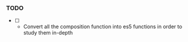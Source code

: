 ### TODO
- [ ] - Convert all the composition function into es5 functions in order to study them in-depth
